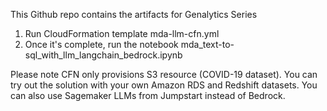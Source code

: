 This Github repo contains the artifacts for Genalytics Series

1. Run CloudFormation template mda-llm-cfn.yml
2. Once it's complete, run the notebook mda_text-to-sql_with_llm_langchain_bedrock.ipynb

Please note CFN only provisions S3 resource (COVID-19 dataset). You can try out the solution with your own Amazon RDS and Redshift datasets. 
You can also use Sagemaker LLMs from Jumpstart instead of Bedrock. 
